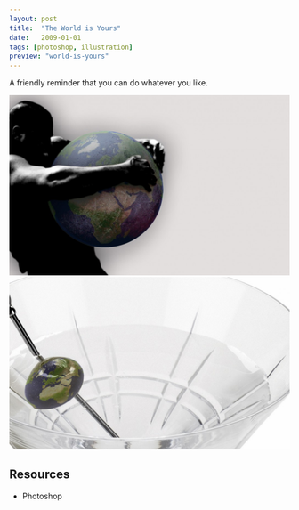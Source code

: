 ```yaml
---
layout: post
title:  "The World is Yours"
date:   2009-01-01
tags: [photoshop, illustration]
preview: "world-is-yours"
---
```


A friendly reminder that you can do whatever you like.

![The World is Yours](/img/posts/media/world-is-yours/TheWorldIsYours.jpg)
![The World is Yours](/img/posts/media/world-is-yours/TheWorldIsYours2.jpg)

## Resources
- Photoshop
